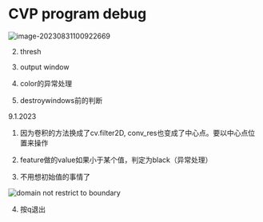 # CVP program debug



![image-20230831100922669](D:\GitHub\Cockroach-video-parse\src\md_img\image-20230831100922669.png)



2. thresh



3. output window



4. color的异常处理


5. destroywindows前的判断


9.1.2023

1. 因为卷积的方法换成了cv.filter2D, conv_res也变成了中心点。要以中心点位置来操作

2. feature做的value如果小于某个值，判定为black（异常处理）

3. 不用想初始值的事情了

![domain not restrict to boundary](image.png)

4. 按q退出

